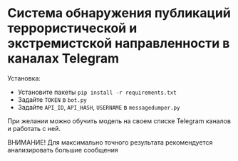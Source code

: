 # Система обнаружения публикаций террористической и экстремистской направленности в каналах Telegram

Установка:
- Установите пакеты `pip install -r requirements.txt`
- Задайте `TOKEN` в `bot.py`
- Задайте `API_ID`, `API_HASH`, `USERNAME` в `messagedumper.py`

При желании можно обучить модель на своем списке Telegram каналов и работать с ней.

ВНИМАНИЕ! Для максимально точного результата рекомендуется анализировать большие сообщения